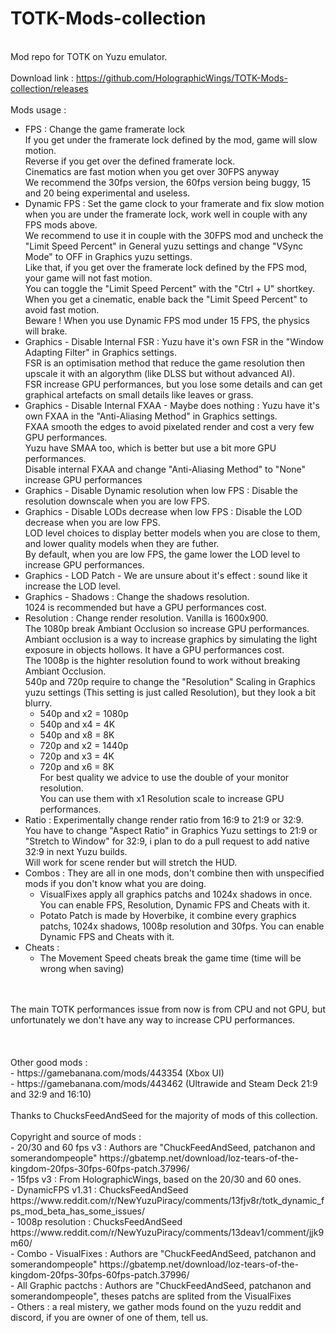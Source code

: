 # TOTK-Mods-collection
</br>Mod repo for TOTK on Yuzu emulator.
</br>
</br>Download link : https://github.com/HolographicWings/TOTK-Mods-collection/releases
</br>
</br>Mods usage :
- FPS : Change the game framerate lock
	</br>If you get under the framerate lock defined by the mod, game will slow motion.
	</br>Reverse if you get over the defined framerate lock.
	</br>Cinematics are fast motion when you get over 30FPS anyway
	</br>We recommend the 30fps version, the 60fps version being buggy, 15 and 20 being experimental and useless.
- Dynamic FPS : Set the game clock to your framerate and fix slow motion when you are under the framerate lock, work well in couple with any FPS mods above.
	</br>We recommend to use it in couple with the 30FPS mod and uncheck the "Limit Speed Percent" in General yuzu settings and change "VSync Mode" to OFF in Graphics yuzu settings.
	</br>Like that, if you get over the framerate lock defined by the FPS mod, your game will not fast motion.
	</br>You can toggle the "Limit Speed Percent" with the "Ctrl + U" shortkey.
	</br>When you get a cinematic, enable back the "Limit Speed Percent" to avoid fast motion.
	</br>Beware ! When you use Dynamic FPS mod under 15 FPS, the physics will brake.
- Graphics - Disable Internal FSR : Yuzu have it's own FSR in the "Window Adapting Filter" in Graphics settings.
	</br>FSR is an optimisation method that reduce the game resolution then upscale it with an algorythm (like DLSS but without advanced AI).
	</br>FSR increase GPU performances, but you lose some details and can get graphical artefacts on small details like leaves or grass.
- Graphics - Disable Internal FXAA - Maybe does nothing : Yuzu have it's own FXAA in the "Anti-Aliasing Method" in Graphics settings.
	</br>FXAA smooth the edges to avoid pixelated render and cost a very few GPU performances.
	</br>Yuzu have SMAA too, which is better but use a bit more GPU performances.
	</br>Disable internal FXAA and change "Anti-Aliasing Method" to "None" increase GPU performances
- Graphics - Disable Dynamic resolution when low FPS : Disable the resolution downscale when you are low FPS.
- Graphics - Disable LODs decrease when low FPS : Disable the LOD decrease when you are low FPS.
	</br>LOD level choices to display better models when you are close to them, and lower quality models when they are futher.
	</br>By default, when you are low FPS, the game lower the LOD level to increase GPU performances.
- Graphics - LOD Patch - We are unsure about it's effect : sound like it increase the LOD level.
- Graphics - Shadows : Change the shadows resolution.
	</br>1024 is recommended but have a GPU performances cost.
- Resolution : Change render resolution. Vanilla is 1600x900.
	</br>The 1080p break Ambiant Occlusion so increase GPU performances.
	</br>Ambiant occlusion is a way to increase graphics by simulating the light exposure in objects hollows. It have a GPU performances cost.
	</br>The 1008p is the highter resolution found to work without breaking Ambiant Occlusion.
	</br>540p and 720p require to change the "Resolution" Scaling in Graphics yuzu settings (This setting is just called Resolution), but they look a bit blurry.
	- 540p and x2 = 1080p
	- 540p and x4 = 4K
	- 540p and x8 = 8K
	- 720p and x2 = 1440p
	- 720p and x3 = 4K
	- 720p and x6 = 8K
	</br>For best quality we advice to use the double of your monitor resolution.
	</br>You can use them with x1 Resolution scale to increase GPU performances.
- Ratio : Experimentally change render ratio from 16:9 to 21:9 or 32:9.
	</br>You have to change "Aspect Ratio" in Graphics Yuzu settings to 21:9 or "Stretch to Window" for 32:9, i plan to do a pull request to add native 32:9 in next Yuzu builds.
	</br>Will work for scene render but will stretch the HUD.
- Combos : They are all in one mods, don't combine then with unspecified mods if you don't know what you are doing.
	- VisualFixes apply all graphics patchs and 1024x shadows in once. You can enable FPS, Resolution, Dynamic FPS and Cheats with it.
	- Potato Patch is made by Hoverbike, it combine every graphics patchs, 1024x shadows, 1008p resolution and 30fps. You can enable Dynamic FPS and Cheats with it.
- Cheats :
	- The Movement Speed cheats break the game time (time will be wrong when saving)
</br>
</br>The main TOTK performances issue from now is from CPU and not GPU, but unfortunately we don't have any way to increase CPU performances.
</br>
</br>
</br>
</br>Other good mods :
</br>- https://gamebanana.com/mods/443354 (Xbox UI)
</br>- https://gamebanana.com/mods/443462 (Ultrawide and Steam Deck 21:9 and 32:9 and 16:10)
</br>
</br>Thanks to ChucksFeedAndSeed for the majority of mods of this collection.
</br>
</br>Copyright and source of mods :
</br>- 20/30 and 60 fps v3 : Authors are "ChuckFeedAndSeed, patchanon and somerandompeople" https://gbatemp.net/download/loz-tears-of-the-kingdom-20fps-30fps-60fps-patch.37996/
</br>- 15fps v3 : From HolographicWings, based on the 20/30 and 60 ones.
</br>- DynamicFPS v1.31 : ChucksFeedAndSeed https://www.reddit.com/r/NewYuzuPiracy/comments/13fjv8r/totk_dynamic_fps_mod_beta_has_some_issues/
</br>- 1008p resolution : ChucksFeedAndSeed https://www.reddit.com/r/NewYuzuPiracy/comments/13deav1/comment/jjk9m60/
</br>- Combo - VisualFixes : Authors are "ChuckFeedAndSeed, patchanon and somerandompeople" https://gbatemp.net/download/loz-tears-of-the-kingdom-20fps-30fps-60fps-patch.37996/
</br>- All Graphic pactchs : Authors are "ChuckFeedAndSeed, patchanon and somerandompeople", theses patchs are splited from the VisualFixes
</br>- Others : a real mistery, we gather mods found on the yuzu reddit and discord, if you are owner of one of them, tell us.
